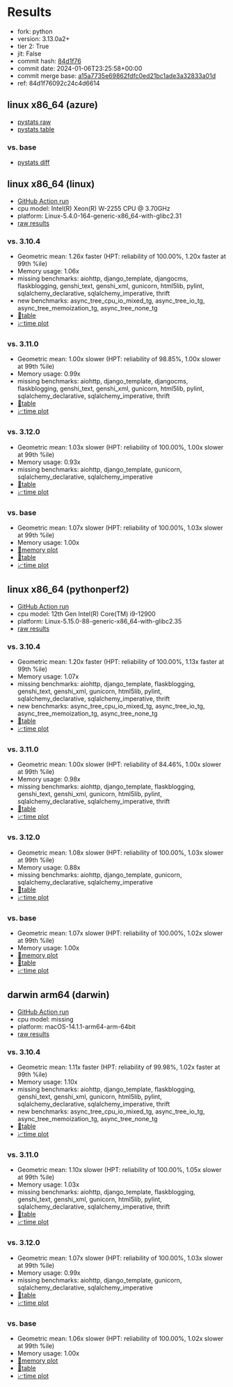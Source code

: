 # Results

- fork: python
- version: 3.13.0a2+
- tier 2: True
- jit: False
- commit hash: [84d1f76](https://github.com/python/cpython/commit/84d1f76)
- commit date: 2024-01-06T23:25:58+00:00
- commit merge base: [a15a7735e69862fdfc0ed21bc1ade3a32833a01d](https://github.com/python/cpython/commit/a15a7735e69862fdfc0ed21bc1ade3a32833a01d)
- ref: 84d1f76092c24c4d6614

## linux x86_64 (azure)

- [pystats raw](bm-20240106-azure-x86_64-python-84d1f76092c24c4d6614-3.13.0a2%2B-84d1f76-pystats.json)
- [pystats table](bm-20240106-azure-x86_64-python-84d1f76092c24c4d6614-3.13.0a2%2B-84d1f76-pystats.md)

### vs. base

- [pystats diff](bm-20240106-azure-x86_64-python-84d1f76092c24c4d6614-3.13.0a2%2B-84d1f76-pystats-vs-base.md)

## linux x86_64 (linux)

- [GitHub Action run](https://github.com/faster-cpython/benchmarking/actions/runs/7434874640)
- cpu model: Intel(R) Xeon(R) W-2255 CPU @ 3.70GHz
- platform: Linux-5.4.0-164-generic-x86_64-with-glibc2.31
- [raw results](bm-20240106-linux-x86_64-python-84d1f76092c24c4d6614-3.13.0a2%2B-84d1f76.json)

### vs. 3.10.4

- Geometric mean: 1.26x faster (HPT: reliability of 100.00%, 1.20x faster at 99th %ile)
- Memory usage: 1.06x
- missing benchmarks: aiohttp, django_template, djangocms, flaskblogging, genshi_text, genshi_xml, gunicorn, html5lib, pylint, sqlalchemy_declarative, sqlalchemy_imperative, thrift
- new benchmarks: async_tree_cpu_io_mixed_tg, async_tree_io_tg, async_tree_memoization_tg, async_tree_none_tg
- [📄table](bm-20240106-linux-x86_64-python-84d1f76092c24c4d6614-3.13.0a2%2B-84d1f76-vs-3.10.4.md)
- [📈time plot](bm-20240106-linux-x86_64-python-84d1f76092c24c4d6614-3.13.0a2%2B-84d1f76-vs-3.10.4.png)

### vs. 3.11.0

- Geometric mean: 1.00x slower (HPT: reliability of 98.85%, 1.00x slower at 99th %ile)
- Memory usage: 0.99x
- missing benchmarks: aiohttp, django_template, djangocms, flaskblogging, genshi_text, genshi_xml, gunicorn, html5lib, pylint, sqlalchemy_declarative, sqlalchemy_imperative, thrift
- [📄table](bm-20240106-linux-x86_64-python-84d1f76092c24c4d6614-3.13.0a2%2B-84d1f76-vs-3.11.0.md)
- [📈time plot](bm-20240106-linux-x86_64-python-84d1f76092c24c4d6614-3.13.0a2%2B-84d1f76-vs-3.11.0.png)

### vs. 3.12.0

- Geometric mean: 1.03x slower (HPT: reliability of 100.00%, 1.00x slower at 99th %ile)
- Memory usage: 0.93x
- missing benchmarks: aiohttp, django_template, gunicorn, sqlalchemy_declarative, sqlalchemy_imperative
- [📄table](bm-20240106-linux-x86_64-python-84d1f76092c24c4d6614-3.13.0a2%2B-84d1f76-vs-3.12.0.md)
- [📈time plot](bm-20240106-linux-x86_64-python-84d1f76092c24c4d6614-3.13.0a2%2B-84d1f76-vs-3.12.0.png)

### vs. base

- Geometric mean: 1.07x slower (HPT: reliability of 100.00%, 1.03x slower at 99th %ile)
- Memory usage: 1.00x
- [🧠memory plot](bm-20240106-linux-x86_64-python-84d1f76092c24c4d6614-3.13.0a2%2B-84d1f76-vs-base-mem.png)
- [📄table](bm-20240106-linux-x86_64-python-84d1f76092c24c4d6614-3.13.0a2%2B-84d1f76-vs-base.md)
- [📈time plot](bm-20240106-linux-x86_64-python-84d1f76092c24c4d6614-3.13.0a2%2B-84d1f76-vs-base.png)

## linux x86_64 (pythonperf2)

- [GitHub Action run](https://github.com/faster-cpython/benchmarking/actions/runs/7434874640)
- cpu model: 12th Gen Intel(R) Core(TM) i9-12900
- platform: Linux-5.15.0-88-generic-x86_64-with-glibc2.35
- [raw results](bm-20240106-pythonperf2-x86_64-python-84d1f76092c24c4d6614-3.13.0a2%2B-84d1f76.json)

### vs. 3.10.4

- Geometric mean: 1.20x faster (HPT: reliability of 100.00%, 1.13x faster at 99th %ile)
- Memory usage: 1.07x
- missing benchmarks: aiohttp, django_template, flaskblogging, genshi_text, genshi_xml, gunicorn, html5lib, pylint, sqlalchemy_declarative, sqlalchemy_imperative, thrift
- new benchmarks: async_tree_cpu_io_mixed_tg, async_tree_io_tg, async_tree_memoization_tg, async_tree_none_tg
- [📄table](bm-20240106-pythonperf2-x86_64-python-84d1f76092c24c4d6614-3.13.0a2%2B-84d1f76-vs-3.10.4.md)
- [📈time plot](bm-20240106-pythonperf2-x86_64-python-84d1f76092c24c4d6614-3.13.0a2%2B-84d1f76-vs-3.10.4.png)

### vs. 3.11.0

- Geometric mean: 1.00x slower (HPT: reliability of 84.46%, 1.00x slower at 99th %ile)
- Memory usage: 0.98x
- missing benchmarks: aiohttp, django_template, flaskblogging, genshi_text, genshi_xml, gunicorn, html5lib, pylint, sqlalchemy_declarative, sqlalchemy_imperative, thrift
- [📄table](bm-20240106-pythonperf2-x86_64-python-84d1f76092c24c4d6614-3.13.0a2%2B-84d1f76-vs-3.11.0.md)
- [📈time plot](bm-20240106-pythonperf2-x86_64-python-84d1f76092c24c4d6614-3.13.0a2%2B-84d1f76-vs-3.11.0.png)

### vs. 3.12.0

- Geometric mean: 1.08x slower (HPT: reliability of 100.00%, 1.03x slower at 99th %ile)
- Memory usage: 0.88x
- missing benchmarks: aiohttp, django_template, gunicorn, sqlalchemy_declarative, sqlalchemy_imperative
- [📄table](bm-20240106-pythonperf2-x86_64-python-84d1f76092c24c4d6614-3.13.0a2%2B-84d1f76-vs-3.12.0.md)
- [📈time plot](bm-20240106-pythonperf2-x86_64-python-84d1f76092c24c4d6614-3.13.0a2%2B-84d1f76-vs-3.12.0.png)

### vs. base

- Geometric mean: 1.07x slower (HPT: reliability of 100.00%, 1.02x slower at 99th %ile)
- Memory usage: 1.00x
- [🧠memory plot](bm-20240106-pythonperf2-x86_64-python-84d1f76092c24c4d6614-3.13.0a2%2B-84d1f76-vs-base-mem.png)
- [📄table](bm-20240106-pythonperf2-x86_64-python-84d1f76092c24c4d6614-3.13.0a2%2B-84d1f76-vs-base.md)
- [📈time plot](bm-20240106-pythonperf2-x86_64-python-84d1f76092c24c4d6614-3.13.0a2%2B-84d1f76-vs-base.png)

## darwin arm64 (darwin)

- [GitHub Action run](https://github.com/faster-cpython/benchmarking/actions/runs/7434874640)
- cpu model: missing
- platform: macOS-14.1.1-arm64-arm-64bit
- [raw results](bm-20240106-darwin-arm64-python-84d1f76092c24c4d6614-3.13.0a2%2B-84d1f76.json)

### vs. 3.10.4

- Geometric mean: 1.11x faster (HPT: reliability of 99.98%, 1.02x faster at 99th %ile)
- Memory usage: 1.10x
- missing benchmarks: aiohttp, django_template, flaskblogging, genshi_text, genshi_xml, gunicorn, html5lib, pylint, sqlalchemy_declarative, sqlalchemy_imperative, thrift
- new benchmarks: async_tree_cpu_io_mixed_tg, async_tree_io_tg, async_tree_memoization_tg, async_tree_none_tg
- [📄table](bm-20240106-darwin-arm64-python-84d1f76092c24c4d6614-3.13.0a2%2B-84d1f76-vs-3.10.4.md)
- [📈time plot](bm-20240106-darwin-arm64-python-84d1f76092c24c4d6614-3.13.0a2%2B-84d1f76-vs-3.10.4.png)

### vs. 3.11.0

- Geometric mean: 1.10x slower (HPT: reliability of 100.00%, 1.05x slower at 99th %ile)
- Memory usage: 1.03x
- missing benchmarks: aiohttp, django_template, flaskblogging, genshi_text, genshi_xml, gunicorn, html5lib, pylint, sqlalchemy_declarative, sqlalchemy_imperative, thrift
- [📄table](bm-20240106-darwin-arm64-python-84d1f76092c24c4d6614-3.13.0a2%2B-84d1f76-vs-3.11.0.md)
- [📈time plot](bm-20240106-darwin-arm64-python-84d1f76092c24c4d6614-3.13.0a2%2B-84d1f76-vs-3.11.0.png)

### vs. 3.12.0

- Geometric mean: 1.07x slower (HPT: reliability of 100.00%, 1.03x slower at 99th %ile)
- Memory usage: 0.99x
- missing benchmarks: aiohttp, django_template, gunicorn, sqlalchemy_declarative, sqlalchemy_imperative
- [📄table](bm-20240106-darwin-arm64-python-84d1f76092c24c4d6614-3.13.0a2%2B-84d1f76-vs-3.12.0.md)
- [📈time plot](bm-20240106-darwin-arm64-python-84d1f76092c24c4d6614-3.13.0a2%2B-84d1f76-vs-3.12.0.png)

### vs. base

- Geometric mean: 1.06x slower (HPT: reliability of 100.00%, 1.02x slower at 99th %ile)
- Memory usage: 1.00x
- [🧠memory plot](bm-20240106-darwin-arm64-python-84d1f76092c24c4d6614-3.13.0a2%2B-84d1f76-vs-base-mem.png)
- [📄table](bm-20240106-darwin-arm64-python-84d1f76092c24c4d6614-3.13.0a2%2B-84d1f76-vs-base.md)
- [📈time plot](bm-20240106-darwin-arm64-python-84d1f76092c24c4d6614-3.13.0a2%2B-84d1f76-vs-base.png)

